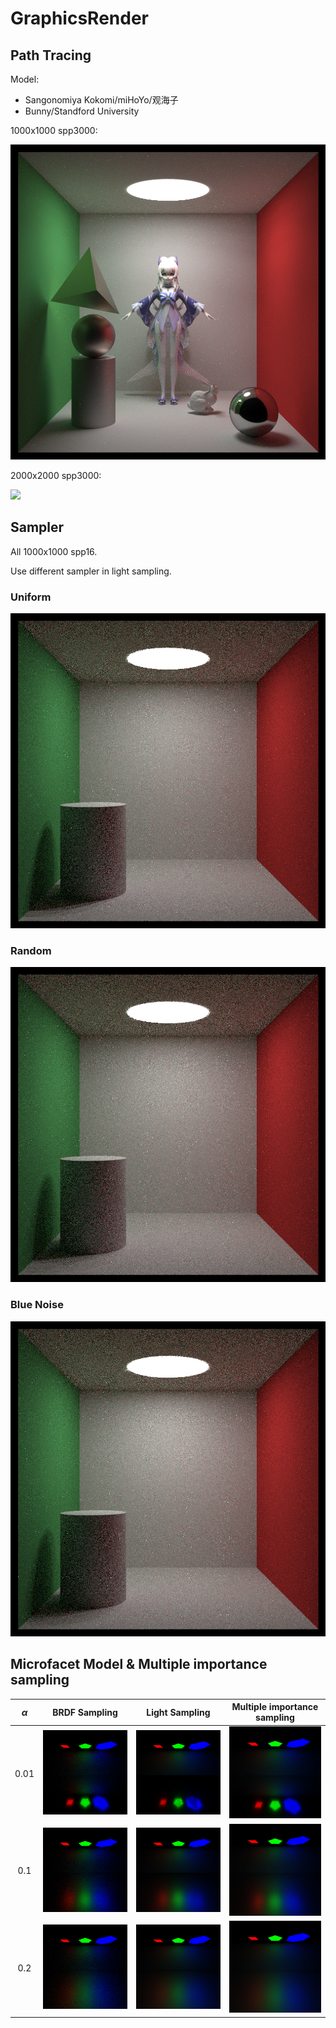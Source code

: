 # GraphicsRender
## Path Tracing

Model:

* Sangonomiya Kokomi/miHoYo/观海子
* Bunny/Standford University

1000x1000 spp3000:

![](imgsrc/1000x1000spp3000.png)

2000x2000 spp3000:

![](imgsrc/2000x2000spp3000.png)

## Sampler

All 1000x1000 spp16.

Use different sampler in light sampling.

### Uniform

![](imgsrc/uniform.png)

### Random

![](imgsrc/random.png)

### Blue Noise

![](imgsrc/bluenoise.png)

## Microfacet Model & Multiple importance sampling

| $\alpha$ |       BRDF Sampling       |      Light Sampling       | Multiple importance sampling |
| :------: | :-----------------------: | :-----------------------: | :--------------------------: |
|   0.01   | ![](imgsrc/brdf-0.01.png) | ![](imgsrc/light-0.01.png) |  ![](imgsrc/mis-0.01.png)   |
|   0.1    | ![](imgsrc/brdf-0.1.png) | ![](imgsrc/light-0.1.png) |  ![](imgsrc/mis-0.1.png)   |
|   0.2    | ![](imgsrc/brdf-0.2.png) | ![](imgsrc/light-0.2.png) |  ![](imgsrc/mis-0.2.png)   |


